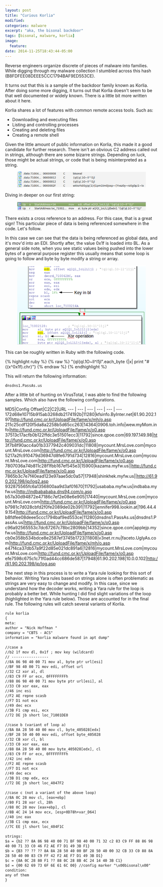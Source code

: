 ```yaml
---
layout: post
title: "Curious Korlia"
modified:
categories: malware
excerpt: "aka, the bisonal backdoor"
tags: [bisonal, malware, korlia]
image: 
  feature:  
date: 2014-11-25T18:43:44-05:00
---
```


Reverse engineers organize discrete of pieces of malware into families. While digging through my malware collection I stumbled across this hash (B8FDFEE08DEEE5CCC1794BAF9ED553CE). 

It turns out that this is a sample of the backdoor family known as Korlia. After doing some more digging, it turns out that Korlia doesn't seem to be that well documented or widely known. There is a little bit more written about it here.

Korlia shares a lot of features with common remote access tools. Such as:

* Downloading and executing files
* Listing and controlling processes
* Creating and deleting files
* Creating a remote shell

Given the little amount of public information on Korlia, this made it a good candidate for further research.
There isn't an obvious C2 address called out in strings, although there are some bizarre strings. Depending on luck, those might be actual strings, or code that is being misinterpreted as a string.
<figure>
<img src="/images/korlia_strings.png">
</figure>
 
Diving in deeper on our first string:
<figure>
<img src="/images/korlia_xref.png">
</figure>
There exists a cross reference to an address. For this case, that is a great sign! This particular piece of data is being referenced somewhere in the code. Let's follow.
 
In this case we can see that the data is being referenced as global data, and it's mov'd into an EDI. Shortly after, the value 0x1f is loaded into BL. As a general side note, when you see static values being pushed into the lower bytes of a general purpose register this usually means that some loop is going to follow and byte by byte modify a string or array.
<figure>
<img src="/images/korlia_disasm.png">
</figure>

This can be roughly written in Ruby with the following code.

{% highlight ruby %}
{% raw %}
"{ql{ql.1O~ll^l1jl".each_byte {|x| print "#{(x^0x1f).chr}"}
{% endraw %}
{% endhighlight %}

This will return the following information:

~~~
dnsdns1.PassAs.us
~~~
After a little bit of hunting on VirusTotal, I was able to find the following samples. Which also have the following configurations.

MD5|Config Offset|C2|C2|URL
--- | --- | --- | --- | --- | ---
172d68e10715b915ab3268db2174192b|11280|kfsinfo.ByInter.net|61.90.202.197|http://fund.cmc.or.kr/UploadFile/fame/x/mh/o.asp
211c25cdf120f5da8a2258b5d65cc263|14364|0906.toh.info|wew.myMom.info|http://fund.cmc.or.kr/UploadFile/fame/x/o0.asp
37513c17acfb0b122ffdc3e51501ecc3|11792|since.qpoe.com|69.197.149.98|http://fund.cmc.or.kr/UploadFile/fame/x/o0.asp
3f7b8f90acc4a01b3377942c409031dc|11808|mycount.MrsLove.com|mycount.MrsLove.com|http://fund.cmc.or.kr/UploadFile/fame/x/o0.asp
5217a2fc910479d36947d8fe6791d734|12816|mycount.MrsLove.com|mycount.MrsLove.com|http://fund.cmc.or.kr/UploadFile/fame/x/o0.asp
7807036a74b811c28f1fbb167ef545e3|15900|kazama.myfw.us||http://fund.cmc.or.kr/UploadFile/fame/x/o0.asp
7865b3c7e7f40ead123e97aae5dc0a57|17948|shinkhek.myfw.us||http://61.90.202.198/jp/log2.asp
932875565fc6a1356800aa9d3af01670|11792|usababa.myfw.us|indbaba.myfw.us|http://indbabababa.dns94.com/o.asp
b57a30d94872e47186c7ef2e08e6e905|17440|mycount.MrsLove.com|mycount.MrsLove.com|http://fund.cmc.or.kr/UploadFile/fame/x/o0.asp
b7981c7d028cbfd2f0fe2089de02b391|11792|jennifer998.lookin.at|196.44.49.154|http://fund.cmc.or.kr/UploadFile/fame/x/o0.asp
b8fdfee08deee5ccc1794baf9ed553ce|11280|dnsdns1.PassAs.us|dnsdns1.PassAs.us|http://fund.cmc.or.kr/UploadFile/fame/x/o0.asp
c96a92565553c7dc67267c78bc2809bb|14352|since.qpoe.com|applejp.myfw.us|http://fund.cmc.or.kr/UploadFile/fame/x/o0.asp
cb0e358b534bdce8e2587ef3745b1723|11808|v3net.rr.nu|faceto.UglyAs.com|http://fund.cmc.or.kr/UploadFile/fame/x/mh/o.asp
e47f4ca37db57a9f22d85e021dc891a6|12816|mycount.MrsLove.com|mycount.MrsLove.com|http://fund.cmc.or.kr/UploadFile/fame/x/o0.asp
efe7598c675c1c71f0ad44cc686de587|17948|61.90.202.198|10.0.0.102|http://61.90.202.198/jp/log.asp

The next step in this process is to write a Yara rule looking for this sort of behavior. Writing Yara rules based on strings alone is often problematic as strings are very easy to change and modify. In this case, since we understand how the decoder works, writing a Yara rule for the loop is probably a better bet. While hunting I did find slight variations of the loop (highlighted in the Yara rule below). Those are accounted for in the final rule.
The following rules will catch several variants of Korlia.

~~~ yara
rule korlia
{ 
meta:
author = "Nick Hoffman " 
company = "CBTS - ACS"
information = "korlia malware found in apt dump" 

//case a
//b2 1f mov dl, 0x1f ; mov key (wildcard) 
// ----------------- 
//8A 86 98 40 00 71 mov al, byte ptr url[esi]
//BF 98 40 00 71 mov edi, offset url 
//32 C2 xor al, dl 
//83 C9 FF or ecx, 0FFFFFFFFh 
//88 86 98 40 00 71 mov byte ptr url[esi], al 
//33 C0 xor eax, eax 
//46 inc esi 
//F2 AE repne scasb 
//F7 D1 not ecx 
//49 dec ecx 
//3B F1 cmp esi, ecx 
//72 DE jb short loc_71001DE0

//case b (variant of loop a) 
//8A 8A 28 50 40 00 mov cl, byte_405028[edx] 
//BF 28 50 40 00 mov edi, offset byte_405028 
//32 CB xor cl, bl 
//33 C0 xor eax, eax 
//88 8A 28 50 40 00 mov byte_405028[edx], cl
//83 C9 FF or ecx, 0FFFFFFFFh 
//42 inc edx 
//F2 AE repne scasb 
//F7 D1 not ecx 
//49 dec ecx 
//3B D1 cmp edx, ecx 
//72 DE jb short loc_4047F2 

//case c (not a variant of the above loop) 
//8A 0C 28 mov cl, [eax+ebp] 
//80 F1 28 xor cl, 28h 
//88 0C 28 mov [eax+ebp], cl 
//8B 4C 24 14 mov ecx, [esp+0D78h+var_D64]
//40 inc eax 
//3B C1 cmp eax, ecx 
//7C EE jl short loc_404F1C 

strings:
$a = {b2 ?? 8A 86 98 40 00 71 BF 98 40 00 71 32 c2 83 C9 FF 88 86 98 40 00 71 33 C0 46 F2 AE F7 D1 49 3B F1} 
$b = {B3 ?? ?? ?? 8A 8A 28 50 40 00 BF 28 50 40 00 32 CB 33 C0 88 8A 28 50 40 00 83 C9 FF 42 F2 AE F7 D1 49 3B D1} 
$c = {8A 0C 28 80 F1 ?? 88 0C 28 8B 4C 24 14 40 3B C1} 
$d = {00 62 69 73 6F 6E 61 6C 00} //config marker "\x00bisonal\x00"
condition:
any of them 
}
~~~
